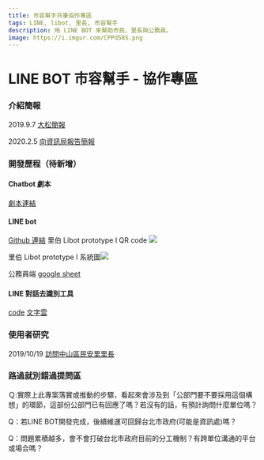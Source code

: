 ```yaml
---
title: 市容幫手共筆協作專區
tags: LINE, libot, 里長, 市容幫手
description: 用 LINE BOT 來幫助市民、里長與公務員。
image: https://i.imgur.com/CPPd58S.png
---
```


# LINE BOT 市容幫手 - 協作專區

### 介紹簡報
2019.9.7 [大松簡報](https://drive.google.com/open?id=1PSZQWk5iwkkacefaIzRg06sQA257cBDJwymIuOf67QQ)

2020.2.5 [向資訊局報告簡報](https://docs.google.com/presentation/d/1fSZm1dTHXOW-Hh1A_eBroG3yBfIt8TalwV624deuRuE/edit?usp=sharing)


### 開發歷程（待新增）
#### Chatbot 劇本
[劇本連結](https://miro.com/welcomeonboard/qZ6bgkw2HsOdSdVgtD0jhAvCoFww1v8kuZgqsTfAk3fdLJJ83Rm2fZprVCo2uTkj)
#### LINE bot
[Github 連結](https://github.com/g0v/libot)
里伯 Libot prototype I  QR code
 ![](https://g0vhackmd.blob.core.windows.net/g0v-hackmd-images/upload_30ad75b312ac624cd1f9587492feb2b3)
 
里伯 Libot prototype I 系統圖![](https://g0vhackmd.blob.core.windows.net/g0v-hackmd-images/upload_18a339a5169131ed487dbb16e2570c6c)

公務員端 [google sheet](https://docs.google.com/spreadsheets/d/1AJepb9l1DDFQ0rvGI6x22YCtSKMUM4LhSZyYyBMmGE8/edit#gid=950683136)

#### LINE 對話去識別工具
[code](https://gist.github.com/hmj1026/bf5b7f16b50341218e5abccb0f15460d)
[文字雲](https://wordcloud.timdream.org/?fbclid=IwAR1QVIGRG5kFyLWJtNpTkz0qD1RaEtvfu2gm_kSW_tWZz5MWYXyLGOHdes8#wikipedia:Cloud)


### 使用者研究
2019/10/19 [訪問中山區民安里里長](https://g0v.hackmd.io/@BeXZRhYfQguLFhtqJhkKGA/rkxo8YuYr)

### 路過就別錯過提問區

Ｑ:實際上此專案落實或推動的步驟，看起來會涉及到「公部門要不要採用這個構想」的環節，這部份公部門已有回應了嗎？若沒有的話，有預計詢問什麼單位嗎？


Q：若LINE BOT開發完成，後續維運可回歸台北市政府(可能是資訊處)嗎？

Q：問題累積越多，會不會打破台北市政府目前的分工機制？有跨單位溝通的平台或場合嗎？